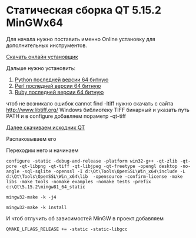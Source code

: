 # Статическая сборка QT 5.15.2 MinGWx64

Для начала нужно поставить именно Online установку для дополнительных инструментов.

[Скачать онлайн установщик](http://download.qt.io/official_releases/online_installers/qt-unified-windows-x86-online.exe "Скачать онлайн установщик")


Дальше нужно установить:
1. [Python последней версии 64 битную](https://www.python.org/ftp/python/3.8.3/python-3.8.3-amd64.exe "Python последней версии 64 битную")
2. [Perl последней версии 64 битную](http://strawberryperl.com/download/5.30.2.1/strawberry-perl-5.30.2.1-64bit.msi "Perl последней версии 64 битную")
3. [Ruby последней версии 64 битную](https://github.com/oneclick/rubyinstaller2/releases/download/RubyInstaller-2.7.1-1/rubyinstaller-2.7.1-1-x64.exe "Ruby последней версии 64 битную")

чтоб не возникало ошибок cannot find -ltiff нужно скачать с сайта http://www.libtiff.org/ Windows библиотеку TIFF бинарный и указать путь PATH и в configure добавляем пораметр -qt-tiff

[Далее скачиваем исходник QT](http://download.qt.io/official_releases/qt/5.15/5.15.0/single/qt-everywhere-src-5.15.0.zip "Далее скачиваем исходник QT")

Распаковываем его

Переходим него и начинаем

`configure -static -debug-and-release -platform win32-g++ -qt-zlib -qt-pcre -qt-libpng -qt-tiff -qt-libjpeg -qt-freetype -opengl desktop -no-angle -sql-sqlite -openssl -I d:\Qt\Tools\OpenSSL\Win_x64\include -L d:\Qt\Tools\OpenSSL\Win_x64\lib  -opensource -confirm-license -make libs -make tools -nomake examples -nomake tests -prefix c:\Qt\5.15.2\mingw81_64_static`

`mingw32-make -k -j4`

`mingw32-make -k install`

И чтоб отлучить об зависимостей MinGW в проект добавляем

`QMAKE_LFLAGS_RELEASE += -static -static-libgcc`
